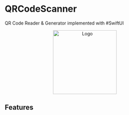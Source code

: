 # QRCodeScanner
QR Code Reader & Generator implemented with #SwiftUI


<p align="center">
<img src="https://is3-ssl.mzstatic.com/image/thumb/Purple124/v4/84/b5/24/84b52479-bf86-4eb4-e35f-47439f4473a7/AppIcon-1x_U007emarketing-0-5-0-85-220.png/460x0w.webp" alt="Logo" title="Logo" width="200"/>
</p>

## Features
